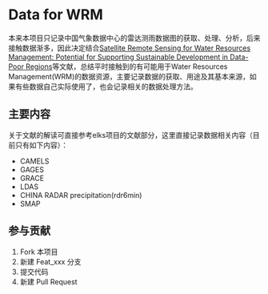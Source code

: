 # Data for WRM

本来本项目只记录中国气象数据中心的雷达测雨数据图的获取、处理、分析，后来接触数据渐多，因此决定结合[Satellite Remote Sensing for Water Resources Management: Potential for Supporting Sustainable Development in Data-Poor Regions](https://doi.org/10.1029/2017WR022437)等文献，总结平时接触到的有可能用于Water Resources Management(WRM)的数据资源，主要记录数据的获取、用途及其基本来源，如果有些数据自己实际使用了，也会记录相关的数据处理方法。

## 主要内容

关于文献的解读可直接参考elks项目的文献部分，这里直接记录数据相关内容（目前只有如下内容）：

- CAMELS
- GAGES
- GRACE
- LDAS
- CHINA RADAR precipitation(rdr6min)
- SMAP

## 参与贡献

1. Fork 本项目
2. 新建 Feat_xxx 分支
3. 提交代码
4. 新建 Pull Request